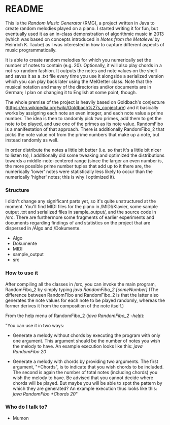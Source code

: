 # README #

This is the _Random Music Generator_ (RMG), a project written in Java to create random melodies played on a piano. I started writing it for fun, but eventually used it as an in-class demonstration of algorithmic music in 2013 (which was based on concepts introduced in _Notes from the Metalevel_ by Heinrich K. Taube) as I was interested in how to capture different aspects of music programmatically.

It is able to create random melodies for which you numerically set the number of notes to contain (e.g. 20). Optionally, it will also play chords in a not-so-random fashion. It outputs the notes and note values on the shell and saves it as a .txt file every time you use it alongside a serialized version which you can play back later using the MelGetter class. Note that the musical notation and many of the directories and/or documents are in German; I plan on changing it to English at some point, though.

The whole premise of the project is heavily based on Goldbach's conjecture (https://en.wikipedia.org/wiki/Goldbach%27s_conjecture) and it basically works by assigning each note an even integer, and each note value a prime number. The idea is then to randomly pick two primes, add them to get the note to be played, and use one of the primes as its note value. RandomFibo is a manifestation of that approach. There is additionally RandomFibo_2 that picks the note value not from the prime numbers that make up a note, but instead randomly as well.

In order distribute the notes a little bit better (i.e. so that it's a little bit nicer to listen to), I additionally did some tweaking and optimized the distributions towards a middle-note-centered range (since the larger an even number is, the more possible prime number tuples that add up to it there are, the numerically 'lower' notes were statistically less likely to occur than the numerically 'higher' notes; this is why I optimized it).

### Structure ###

I didn't change any significant parts yet, so it's quite unstructured at the moment. You'll find MIDI files for the piano in /MIDI/Klavier, some sample output .txt and serialized files in sample_output/, and the source code in /src. There are furthermore some fragments of earlier experiments and documents regarding findings of and statistics on the project that are dispersed in /Algo and /Dokumente.

* Algo
* Dokumente
* MIDI
* sample_output
* src

### How to use it ###

After compiling all the classes in /src, you can invoke the main program, RandomFibo_2 by simply typing _java RandomFibo_2 [someNumber]_
(The difference between RandomFibo and RandomFibo_2 is that the latter also generates the note values for each note to be played randomly, whereas the former derives it from the composition of the note itself.)

From the help menu of RandomFibo_2 (_java RandomFibo_2 -help_):

"You can use it in two ways:

* Generate a melody without chords by executing the program with only one argument. This argument should be the number of notes you wish the melody to have. An example execution looks like this: _java RandomFibo 20_

* Generate a melody with chords by providing two arguments. The first argument, "+Chords", is to indicate that you wish chords to be included. The second is again the number of total notes (including chords) you wish the melody to have. Be advised that you cannot decide where chords will be played. But maybe you will be able to spot the pattern by which they are generated? An example execution thus looks like this: _java RandomFibo +Chords 20_"

### Who do I talk to? ###

* Mumon

